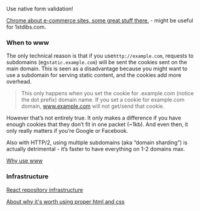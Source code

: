 Use native form validation!

[Chrome about e-commerce sites, some great stuff there.](https://www.youtube.com/watch?v=F2GRAYyTF9Y) - might be useful for 1stdibs.com.

### When to www

The only technical reason is that if you use`http://example.com`, requests to subdomains \(eg`static.example.com`\) will be sent the cookies sent on the main domain. This is seen as a disadvantage because you might want to use a subdomain for serving static content, and the cookies add more overhead.

> This only happens when you set the cookie for .example.com \(notice the dot prefix\) domain name. If you set a cookie for example.com domain, www.example.com will not get/send that cookie.

However that’s not entirely true. It only makes a difference if you have enough cookies that they don’t fit in one packet \(~1kb\). And even then, it only really matters if you’re Google or Facebook.

Also with HTTP/2, using multiple subdomains \(aka “domain sharding”\) is actually detrimental - it’s faster to have everything on 1-2 domains max.

[Why use www](http://www.yes-www.org/why-use-www/)

### Infrastructure

[React repository infrastructure](https://reactjs.org/blog/2017/12/15/improving-the-repository-infrastructure.html)

[About why it's worth using proper html and css](https://alistapart.com/article/cult-of-the-complex)